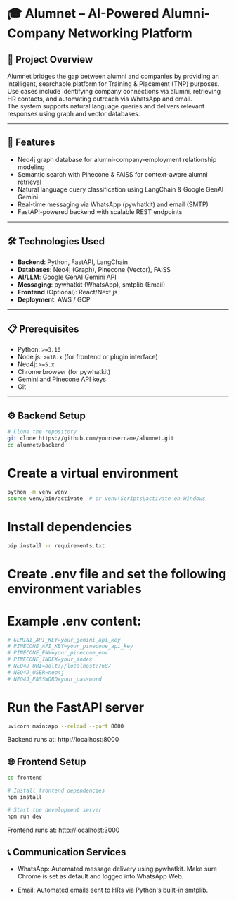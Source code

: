 # 🎓 Alumnet – AI-Powered Alumni-Company Networking Platform

## 🧠 Project Overview

Alumnet bridges the gap between alumni and companies by providing an intelligent, searchable platform for Training & Placement (TNP) purposes.  
Use cases include identifying company connections via alumni, retrieving HR contacts, and automating outreach via WhatsApp and email.  
The system supports natural language queries and delivers relevant responses using graph and vector databases.

---

## 🚀 Features

- Neo4j graph database for alumni-company-employment relationship modeling  
- Semantic search with Pinecone & FAISS for context-aware alumni retrieval  
- Natural language query classification using LangChain & Google GenAI Gemini  
- Real-time messaging via WhatsApp (pywhatkit) and email (SMTP)  
- FastAPI-powered backend with scalable REST endpoints  

---

## 🛠️ Technologies Used

- **Backend**: Python, FastAPI, LangChain  
- **Databases**: Neo4j (Graph), Pinecone (Vector), FAISS  
- **AI/LLM**: Google GenAI Gemini API  
- **Messaging**: pywhatkit (WhatsApp), smtplib (Email)  
- **Frontend** (Optional): React/Next.js  
- **Deployment**: AWS / GCP  

---

## 📋 Prerequisites

- Python: `>=3.10`  
- Node.js: `>=18.x` (for frontend or plugin interface)  
- Neo4j: `>=5.x`  
- Chrome browser (for pywhatkit)  
- Gemini and Pinecone API keys  
- Git  

---
## ⚙️ Backend Setup

```bash
# Clone the repository
git clone https://github.com/yourusername/alumnet.git
cd alumnet/backend
```

# Create a virtual environment
```bash
python -m venv venv
source venv/bin/activate  # or venv\Scripts\activate on Windows
```

# Install dependencies
```bash
pip install -r requirements.txt
```

# Create .env file and set the following environment variables
# Example .env content:
```bash
# GEMINI_API_KEY=your_gemini_api_key
# PINECONE_API_KEY=your_pinecone_api_key
# PINECONE_ENV=your_pinecone_env
# PINECONE_INDEX=your_index
# NEO4J_URI=bolt://localhost:7687
# NEO4J_USER=neo4j
# NEO4J_PASSWORD=your_password
```

# Run the FastAPI server
```bash
uvicorn main:app --reload --port 8000
```

Backend runs at: http://localhost:8000

## 🌐 Frontend Setup
```bash
cd frontend

# Install frontend dependencies
npm install

# Start the development server
npm run dev
```

Frontend runs at: http://localhost:3000

## 📞 Communication Services
- WhatsApp: Automated message delivery using pywhatkit. Make sure Chrome is set as default and logged into WhatsApp Web.

- Email: Automated emails sent to HRs via Python's built-in smtplib.
